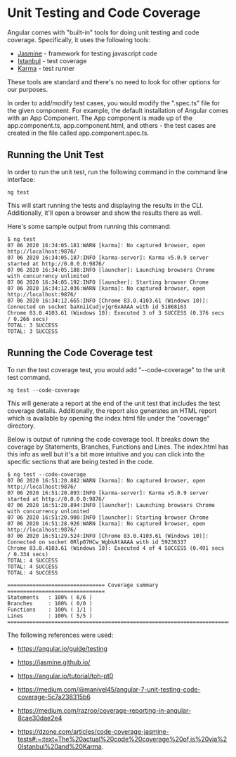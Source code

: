 # Unit Testing and Code Coverage
Angular comes with "built-in" tools for doing unit testing and code coverage. Specifically, it uses the following tools:
- [Jasmine](https://jasmine.github.io/) - framework for testing javascript code
- [Istanbul](https://github.com/istanbuljs) - test coverage
- [Karma](http://karma-runner.github.io/latest/index.html) - test runner

These tools are standard and there's no need to look for other options for our purposes.

In order to add/modify test cases, you would modify the ".spec.ts" file for the given component. For example, the default installation of Angular comes with an App Component. The App component is made up of the app.component.ts, app.component.html, and others - the test cases are created in the file called app.component.spec.ts.

## Running the Unit Test
In order to run the unit test, run the following command in the command line interface:

```
ng test
```

This will start running the tests and displaying the results in the CLI. Additionally, it'll open a browser and show the results there as well.

Here's some sample output from running this command:

```
$ ng test
07 06 2020 16:34:05.181:WARN [karma]: No captured browser, open http://localhost:9876/
07 06 2020 16:34:05.187:INFO [karma-server]: Karma v5.0.9 server started at http://0.0.0.0:9876/
07 06 2020 16:34:05.188:INFO [launcher]: Launching browsers Chrome with concurrency unlimited
07 06 2020 16:34:05.192:INFO [launcher]: Starting browser Chrome
07 06 2020 16:34:12.036:WARN [karma]: No captured browser, open http://localhost:9876/
07 06 2020 16:34:12.665:INFO [Chrome 83.0.4103.61 (Windows 10)]: Connected on socket baXniiCudjvjqr6xAAAA with id 51868163
Chrome 83.0.4103.61 (Windows 10): Executed 3 of 3 SUCCESS (0.376 secs / 0.266 secs)
TOTAL: 3 SUCCESS
TOTAL: 3 SUCCESS
```


## Running the Code Coverage test
To run the test coverage test, you would add "--code-coverage" to the unit test command.

```
ng test --code-coverage
```

This will generate a report at the end of the unit test that includes the test coverage details. Additionally, the report also generates an HTML report which is available by opening the index.html file under the "coverage" directory.

Below is output of running the code coverage tool. It breaks down the coverage by Statements, Branches, Functions and Lines. The index.html has this info as well but it's a bit more intuitive and you can click into the specific sections that are being tested in the code.

```
$ ng test --code-coverage
07 06 2020 16:51:20.882:WARN [karma]: No captured browser, open http://localhost:9876/
07 06 2020 16:51:20.893:INFO [karma-server]: Karma v5.0.9 server started at http://0.0.0.0:9876/
07 06 2020 16:51:20.894:INFO [launcher]: Launching browsers Chrome with concurrency unlimited
07 06 2020 16:51:20.900:INFO [launcher]: Starting browser Chrome
07 06 2020 16:51:28.926:WARN [karma]: No captured browser, open http://localhost:9876/
07 06 2020 16:51:29.524:INFO [Chrome 83.0.4103.61 (Windows 10)]: Connected on socket 0Rlp07HCw_WgbkAtAAAA with id 59236337
Chrome 83.0.4103.61 (Windows 10): Executed 4 of 4 SUCCESS (0.491 secs / 0.334 secs)
TOTAL: 4 SUCCESS
TOTAL: 4 SUCCESS
TOTAL: 4 SUCCESS

=============================== Coverage summary ===============================
Statements   : 100% ( 6/6 )
Branches     : 100% ( 0/0 )
Functions    : 100% ( 1/1 )
Lines        : 100% ( 5/5 )
================================================================================
```

The following references were used:
- https://angular.io/guide/testing
- https://jasmine.github.io/
- https://angular.io/tutorial/toh-pt0

- https://medium.com/@manivel45/angular-7-unit-testing-code-coverage-5c7a238315b6

- https://medium.com/razroo/coverage-reporting-in-angular-8cae30dae2e4
- https://dzone.com/articles/code-coverage-jasmine-tests#:~:text=The%20actual%20code%20coverage%20of,is%20via%20Istanbul%20and%20Karma.


